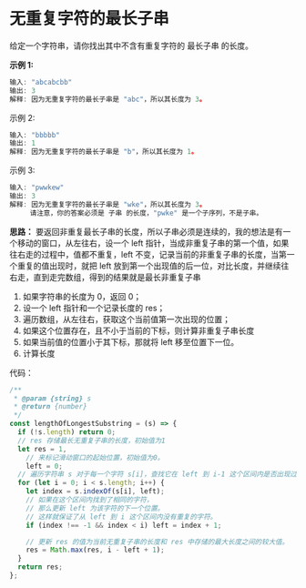 # 无重复字符的最长子串

给定一个字符串，请你找出其中不含有重复字符的 最长子串 的长度。

**示例 1:**

```js
输入: "abcabcbb"
输出: 3
解释: 因为无重复字符的最长子串是 "abc"，所以其长度为 3。
```

示例 2:

```js
输入: "bbbbb"
输出: 1
解释: 因为无重复字符的最长子串是 "b"，所以其长度为 1。
```

示例 3:

```js
输入: "pwwkew"
输出: 3
解释: 因为无重复字符的最长子串是 "wke"，所以其长度为 3。
     请注意，你的答案必须是 子串 的长度，"pwke" 是一个子序列，不是子串。
```

**思路：** 
要返回非重复最长子串的长度，所以子串必须是连续的，我的想法是有一个移动的窗口，从左往右，设一个 left 指针，当成非重复子串的第一个值，如果往右走的过程中，值都不重复，left 不变，记录当前的非重复子串的长度，当第一个重复的值出现时，就把 left 放到第一个出现值的后一位，对比长度，并继续往右走，直到走完数组，得到的结果就是最长非重复子串  
1. 如果字符串的长度为 0，返回 0；  
2. 设一个 left 指针和一个记录长度的 res；  
3. 遍历数组，从左往右，获取这个当前值第一次出现的位置；  
4. 如果这个位置存在，且不小于当前的下标，则计算非重复子串长度  
5. 如果当前值的位置小于其下标，那就将 left 移至位置下一位。  
6. 计算长度

代码：

```js
/**
 * @param {string} s
 * @return {number}
 */
const lengthOfLongestSubstring = (s) => {
  if (!s.length) return 0;
  // res 存储最长无重复子串的长度，初始值为1
  let res = 1,
    // 来标记滑动窗口的起始位置，初始值为0。
    left = 0;
  // 遍历字符串 s 对于每一个字符 s[i]，查找它在 left 到 i-1 这个区间内是否出现过
  for (let i = 0; i < s.length; i++) {
    let index = s.indexOf(s[i], left);
    // 如果在这个区间内找到了相同的字符，
    // 那么更新 left 为该字符的下一个位置。
    // 这样就保证了从 left 到 i 这个区间内没有重复的字符。
    if (index !== -1 && index < i) left = index + 1;

    // 更新 res 的值为当前无重复子串的长度和 res 中存储的最大长度之间的较大值。
    res = Math.max(res, i - left + 1);
  }
  return res;
};
```

